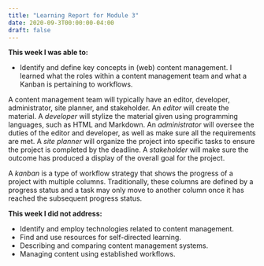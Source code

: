 ```yaml
---
title: "Learning Report for Module 3"
date: 2020-09-3T00:00:00-04:00
draft: false
---
```


**This week I was able to:**
+ Identify and define key concepts in (web) content management. I learned what the roles within a content management team and what a Kanban is pertaining to workflows. 

A content management team will typically have an editor, developer, administrator, site planner, and stakeholder. An *editor* will create the material. A *developer* will stylize the material given using programming languages, such as HTML and Markdown. An *administrator* will oversee the duties of the editor and developer, as well as make sure all the requirements are met. A *site planner* will organize the project into specific tasks to ensure the project is completed by the deadline. A *stakeholder* will make sure the outcome has produced a display of the overall goal for the project.


A *kanban* is a type of workflow strategy that shows the progress of a project with multiple columns. Traditionally, these columns are defined by a progress status and a task may only move to another column once it has reached the subsequent progress status.

**This week I did not address:**



+ Identify and employ technologies related to content management.
+ Find and use resources for self-directed learning.
+ Describing and comparing content management systems.
+ Managing content using established workflows.
